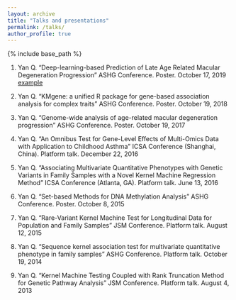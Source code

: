 ```yaml
---
layout: archive
title: "Talks and presentations"
permalink: /talks/
author_profile: true
---
```


{% include base_path %}

1.	Yan Q. “Deep-learning-based Prediction of Late Age Related Macular Degeneration Progression” ASHG Conference. Poster. October 17, 2019
<a href="/files/ASHG_2019.pdf">example</a>

2.	Yan Q. “KMgene: a unified R package for gene-based association analysis for complex traits” ASHG Conference. Poster. October 19, 2018
3.	Yan Q. “Genome-wide analysis of age-related macular degeneration progression” ASHG Conference. Poster. October 19, 2017
4.	Yan Q. “An Omnibus Test for Gene-Level Effects of Multi-Omics Data with Application to Childhood Asthma” ICSA Conference (Shanghai, China). Platform talk. December 22, 2016
5.	Yan Q. “Associating Multivariate Quantitative Phenotypes with Genetic Variants in Family Samples with a Novel Kernel Machine Regression Method” ICSA Conference (Atlanta, GA). Platform talk. June 13, 2016
6.	Yan Q. “Set-based Methods for DNA Methylation Analysis” ASHG Conference. Poster. October 8, 2015
7.	Yan Q. “Rare-Variant Kernel Machine Test for Longitudinal Data for Population and Family Samples” JSM Conference. Platform talk. August 12, 2015
8.	Yan Q. “Sequence kernel association test for multivariate quantitative phenotype in family samples” ASHG Conference. Platform talk. October 19, 2014
9.	Yan Q. “Kernel Machine Testing Coupled with Rank Truncation Method for Genetic Pathway Analysis” JSM Conference. Platform talk. August 4, 2013

